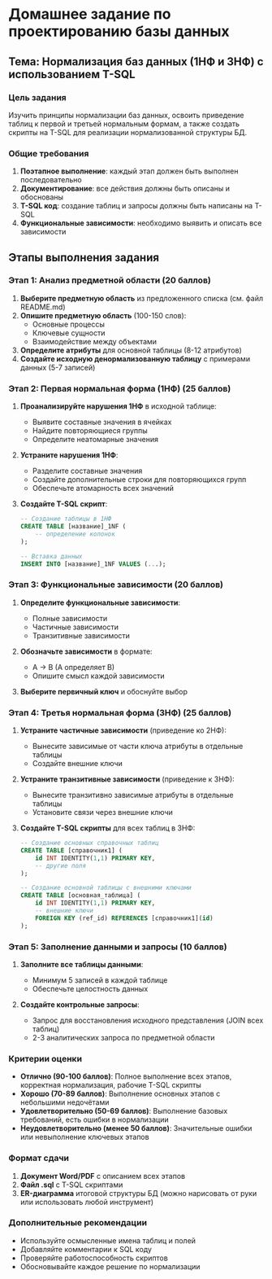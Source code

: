 # Домашнее задание по проектированию базы данных
## Тема: Нормализация баз данных (1НФ и 3НФ) с использованием T-SQL

### Цель задания
Изучить принципы нормализации баз данных, освоить приведение таблиц к первой и третьей нормальным формам, а также создать скрипты на T-SQL для реализации нормализованной структуры БД.

### Общие требования
1. **Поэтапное выполнение**: каждый этап должен быть выполнен последовательно
2. **Документирование**: все действия должны быть описаны и обоснованы
3. **T-SQL код**: создание таблиц и запросы должны быть написаны на T-SQL
4. **Функциональные зависимости**: необходимо выявить и описать все зависимости

## Этапы выполнения задания

### Этап 1: Анализ предметной области (20 баллов)
1. **Выберите предметную область** из предложенного списка (см. файл README.md)
2. **Опишите предметную область** (100-150 слов):
   - Основные процессы
   - Ключевые сущности
   - Взаимодействие между объектами
3. **Определите атрибуты** для основной таблицы (8-12 атрибутов)
4. **Создайте исходную денормализованную таблицу** с примерами данных (5-7 записей)

### Этап 2: Первая нормальная форма (1НФ) (25 баллов)
1. **Проанализируйте нарушения 1НФ** в исходной таблице:
   - Выявите составные значения в ячейках
   - Найдите повторяющиеся группы
   - Определите неатомарные значения

2. **Устраните нарушения 1НФ**:
   - Разделите составные значения
   - Создайте дополнительные строки для повторяющихся групп
   - Обеспечьте атомарность всех значений

3. **Создайте T-SQL скрипт**:
   ```sql
   -- Создание таблицы в 1НФ
   CREATE TABLE [название]_1NF (
       -- определение колонок
   );
   
   -- Вставка данных
   INSERT INTO [название]_1NF VALUES (...);
   ```

### Этап 3: Функциональные зависимости (20 баллов)
1. **Определите функциональные зависимости**:
   - Полные зависимости
   - Частичные зависимости
   - Транзитивные зависимости

2. **Обозначьте зависимости** в формате:
   - A → B (A определяет B)
   - Опишите смысл каждой зависимости

3. **Выберите первичный ключ** и обоснуйте выбор

### Этап 4: Третья нормальная форма (3НФ) (25 баллов)
1. **Устраните частичные зависимости** (приведение ко 2НФ):
   - Вынесите зависимые от части ключа атрибуты в отдельные таблицы
   - Создайте внешние ключи

2. **Устраните транзитивные зависимости** (приведение к 3НФ):
   - Вынесите транзитивно зависимые атрибуты в отдельные таблицы
   - Установите связи через внешние ключи

3. **Создайте T-SQL скрипты** для всех таблиц в 3НФ:
   ```sql
   -- Создание основных справочных таблиц
   CREATE TABLE [справочник1] (
       id INT IDENTITY(1,1) PRIMARY KEY,
       -- другие поля
   );
   
   -- Создание основной таблицы с внешними ключами
   CREATE TABLE [основная_таблица] (
       id INT IDENTITY(1,1) PRIMARY KEY,
       -- внешние ключи
       FOREIGN KEY (ref_id) REFERENCES [справочник1](id)
   );
   ```

### Этап 5: Заполнение данными и запросы (10 баллов)
1. **Заполните все таблицы данными**:
   - Минимум 5 записей в каждой таблице
   - Обеспечьте целостность данных

2. **Создайте контрольные запросы**:
   - Запрос для восстановления исходного представления (JOIN всех таблиц)
   - 2-3 аналитических запроса по предметной области

### Критерии оценки
- **Отлично (90-100 баллов)**: Полное выполнение всех этапов, корректная нормализация, рабочие T-SQL скрипты
- **Хорошо (70-89 баллов)**: Выполнение основных этапов с небольшими недочётами
- **Удовлетворительно (50-69 баллов)**: Выполнение базовых требований, есть ошибки в нормализации
- **Неудовлетворительно (менее 50 баллов)**: Значительные ошибки или невыполнение ключевых этапов

### Формат сдачи
1. **Документ Word/PDF** с описанием всех этапов
2. **Файл .sql** с T-SQL скриптами
3. **ER-диаграмма** итоговой структуры БД (можно нарисовать от руки или использовать любой инструмент)

### Дополнительные рекомендации
- Используйте осмысленные имена таблиц и полей
- Добавляйте комментарии к SQL коду
- Проверяйте работоспособность скриптов
- Обосновывайте каждое решение по нормализации